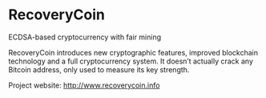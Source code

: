 # RecoveryCoin
ECDSA-based cryptocurrency with fair mining

RecoveryCoin introduces new cryptographic features, improved blockchain technology and a full cryptocurrency system. It doesn’t actually crack any Bitcoin address, only used to measure its key strength.

Project website: http://www.recoverycoin.info
